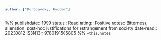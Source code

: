```yaml
---
author: ["Dostoevsky, Fyodor"]
---
```

%%
publishdate:: 1999
status:: Read
rating:: Positive
notes:: Bitterness, alienation, post-hoc justifications for estrangement from society
date-read:: 20230812
ISBN13:: 9780191505805
%%
`=this.notes`